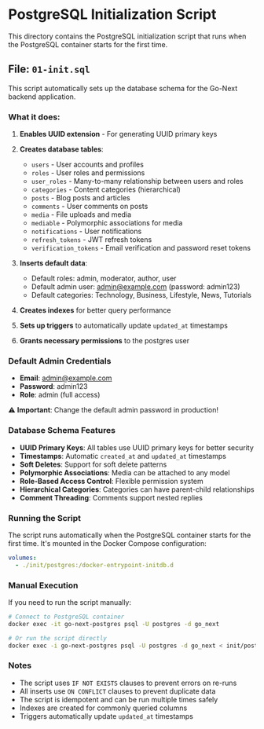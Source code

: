 # PostgreSQL Initialization Script

This directory contains the PostgreSQL initialization script that runs when the PostgreSQL container starts for the first time.

## File: `01-init.sql`

This script automatically sets up the database schema for the Go-Next backend application.

### What it does:

1. **Enables UUID extension** - For generating UUID primary keys
2. **Creates database tables**:
   - `users` - User accounts and profiles
   - `roles` - User roles and permissions
   - `user_roles` - Many-to-many relationship between users and roles
   - `categories` - Content categories (hierarchical)
   - `posts` - Blog posts and articles
   - `comments` - User comments on posts
   - `media` - File uploads and media
   - `mediable` - Polymorphic associations for media
   - `notifications` - User notifications
   - `refresh_tokens` - JWT refresh tokens
   - `verification_tokens` - Email verification and password reset tokens

3. **Inserts default data**:
   - Default roles: admin, moderator, author, user
   - Default admin user: admin@example.com (password: admin123)
   - Default categories: Technology, Business, Lifestyle, News, Tutorials

4. **Creates indexes** for better query performance
5. **Sets up triggers** to automatically update `updated_at` timestamps
6. **Grants necessary permissions** to the postgres user

### Default Admin Credentials

- **Email**: admin@example.com
- **Password**: admin123
- **Role**: admin (full access)

⚠️ **Important**: Change the default admin password in production!

### Database Schema Features

- **UUID Primary Keys**: All tables use UUID primary keys for better security
- **Timestamps**: Automatic `created_at` and `updated_at` timestamps
- **Soft Deletes**: Support for soft delete patterns
- **Polymorphic Associations**: Media can be attached to any model
- **Role-Based Access Control**: Flexible permission system
- **Hierarchical Categories**: Categories can have parent-child relationships
- **Comment Threading**: Comments support nested replies

### Running the Script

The script runs automatically when the PostgreSQL container starts for the first time. It's mounted in the Docker Compose configuration:

```yaml
volumes:
  - ./init/postgres:/docker-entrypoint-initdb.d
```

### Manual Execution

If you need to run the script manually:

```bash
# Connect to PostgreSQL container
docker exec -it go-next-postgres psql -U postgres -d go_next

# Or run the script directly
docker exec -i go-next-postgres psql -U postgres -d go_next < init/postgres/01-init.sql
```

### Notes

- The script uses `IF NOT EXISTS` clauses to prevent errors on re-runs
- All inserts use `ON CONFLICT` clauses to prevent duplicate data
- The script is idempotent and can be run multiple times safely
- Indexes are created for commonly queried columns
- Triggers automatically update `updated_at` timestamps 